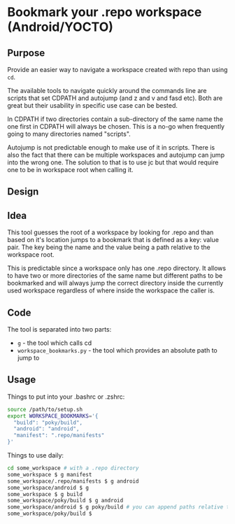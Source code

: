 # Bookmark your .repo workspace (Android/YOCTO)

## Purpose

Provide an easier way to navigate a workspace created with repo than using `cd`.

The available tools to navigate quickly around the commands line are scripts
that set CDPATH and autojump (and z and v and fasd etc). Both are great but
their usability in specific use case can be bested.

In CDPATH if two directories contain a sub-directory of the same name the one
first in CDPATH will always be chosen. This is a no-go when frequently going to
many directories named "scripts".

Autojump is not predictable enough to make use of it in scripts. There is also
the fact that there can be multiple workspaces and autojump can jump into the
wrong one. The solution to that is to use jc but that would require one to be
in workspace root when calling it.

## Design

## Idea

This tool guesses the root of a workspace by looking for .repo and than based
on it's location jumps to a bookmark that is defined as a key: value pair. The
key being the name and the value being a path relative to the workspace root.

This is predictable since a workspace only has one .repo directory. It allows
to have two or more directories of the same name but different paths to be
bookmarked and will always jump the correct directory inside the currently
used workspace regardless of where inside the workspace the caller is.

## Code

The tool is separated into two parts:

* `g` - the tool which calls cd
* `workspace_bookmarks.py` - the tool which provides an absolute path to jump to

## Usage

Things to put into your .bashrc or .zshrc:

```sh
source /path/to/setup.sh
export WORKSPACE_BOOKMARKS='{
  "build": "poky/build",
  "android": "android",
  "manifest": ".repo/manifests"
}'
```

Things to use daily:

```sh
cd some_workspace # with a .repo directory
some_workspace $ g manifest
some_workspace/.repo/manifests $ g android
some_workspace/android $ g
some_workspace $ g build
some_workspace/poky/build $ g android
some_workspace/android $ g poky/build # you can append paths relative to bookmark
some_workspace/poky/build $
```

